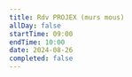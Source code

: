```yaml
---
title: Rdv PROJEX (murs mous)
allDay: false
startTime: 09:00
endTime: 10:00
date: 2024-08-26
completed: false
---
```

